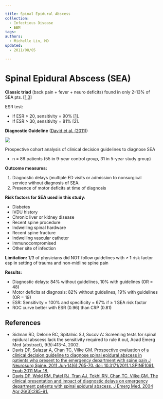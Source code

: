 ```yaml
---

title: Spinal Epidural Abscess
collection:
  - Infectious Disease
  - EBM
tags:
authors:
  - Michelle Lin, MD
updated:
  - 2011/08/05

---
```


# Spinal Epidural Abscess (SEA)

**Classic triad** (back pain + fever + neuro deficits) found in only 2-13% of SEA pts. \[[1](https://www.ncbi.nlm.nih.gov/pubmed/?term=15028325),[3](https://www.ncbi.nlm.nih.gov/pubmed/?term=21417700)\]

ESR test:

-   If ESR &gt; 20, sensitivity = 90% \[[1](https://www.ncbi.nlm.nih.gov/pubmed/?term=15028325)\].
-   If ESR &gt; 30, sensitivity = 81% \[2\].

**Diagnostic Guideline** ([David et al. (2011)](https://www.ncbi.nlm.nih.gov/pubmed/?term=21417700))

![](https://d2p53dh3qxfm0x.cloudfront.net/uploads/img/1jx/7/i/5aa9f9a6-cca0-5dd9-a5d2-0cfe0b3cd271/640.png)

Prospective cohort analysis of clinical decision guidelines to diagnose SEA 

-   n = 86 patients (55 in 9-year control group, 31 in 5-year study group)

**Outcome measures:**

1.  Diagnostic delays (multiple ED visits or admission to nonsurgical service without diagnosis of SEA.
2.  Presence of motor deficits at time of diagnosis

**Risk factors for SEA used in this study:**

-   Diabetes
-   IVDU history
-   Chronic liver or kidney disease
-   Recent spine procedure
-   Indwelling spinal hardware
-   Recent spine fracture
-   Indwelling vascular catheter
-   Immunocompromised
-   Other site of infection

**Limitation:** 1/3 of physicians did NOT follow guidelines with ≥ 1 risk factor esp in setting of trauma and non-midline spine pain

**Results:** 

-   Diagnostic delays: 84% without guidelines, 10% with guidelines (OR = 48)
-   Motor deficits at diagnosis: 82% without guidelines, 19% with guidelines (OR = 19)
-   ESR: Sensitivity = 100% and specificity = 67% if ≥ 1 SEA risk factor
-   ROC curve better with ESR (0.96) than CRP (0.81)

## References

-   Sidman RD, Delorie RC, Spitalnic SJ, Sucov A: Screening tests for spinal epidural abscess lack the sensitivity required to rule it out, Acad Emerg Med (abstract), 9(5):413-4, 2002.
-   [Davis DP, Salazar A, Chan TC, Vilke GM. Prospective evaluation of a clinical decision guideline to diagnose spinal epidural abscess in patients who present to the emergency department with spine pain J Neurosurg Spine. 2011 Jun;14(6):765-70. doi: 10.3171/2011.1.SPINE1091. Epub 2011 Mar 18.](https://www.ncbi.nlm.nih.gov/pubmed/?term=21417700)
-   [Davis DP, Wold RM, Patel RJ, Tran AJ, Tokhi RN, Chan TC, Vilke GM. The clinical presentation and impact of diagnostic delays on emergency department patients with spinal epidural abscess. J Emerg Med. 2004 Apr;26(3):285-91.](https://www.ncbi.nlm.nih.gov/pubmed/?term=15028325)
